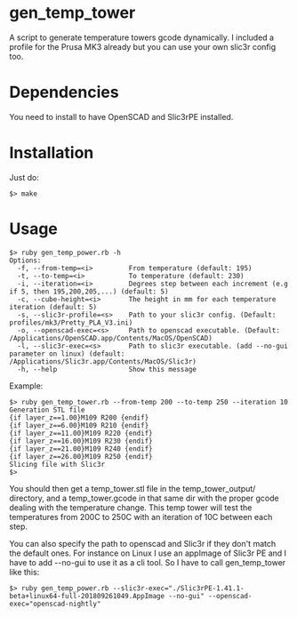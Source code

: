 # gen_temp_tower

A script to generate temperature towers gcode dynamically.
I included a profile for the Prusa MK3 already but you can use your own slic3r config too.

# Dependencies
You need to install to have OpenSCAD and Slic3rPE installed.

# Installation

Just do:

```
$> make
```

# Usage

```
$> ruby gen_temp_power.rb -h
Options:
  -f, --from-temp=<i>         From temperature (default: 195)
  -t, --to-temp=<i>           To temperature (default: 230)
  -i, --iteration=<i>         Degrees step between each increment (e.g if 5, then 195,200,205,...) (default: 5)
  -c, --cube-height=<i>       The height in mm for each temperature iteration (default: 5)
  -s, --slic3r-profile=<s>    Path to your slic3r config. (Default: profiles/mk3/Pretty_PLA_V3.ini)
  -o, --openscad-exec=<s>     Path to openscad executable. (Default: /Applications/OpenSCAD.app/Contents/MacOS/OpenSCAD)
  -l, --slic3r-exec=<s>       Path to slic3r executable. (add --no-gui parameter on linux) (default: /Applications/Slic3r.app/Contents/MacOS/Slic3r)
  -h, --help                  Show this message
```

Example:

```
$> ruby gen_temp_tower.rb --from-temp 200 --to-temp 250 --iteration 10
Generation STL file
{if layer_z==1.00}M109 R200 {endif}
{if layer_z==6.00}M109 R210 {endif}
{if layer_z==11.00}M109 R220 {endif}
{if layer_z==16.00}M109 R230 {endif}
{if layer_z==21.00}M109 R240 {endif}
{if layer_z==26.00}M109 R250 {endif}
Slicing file with Slic3r
$>
```

You should then get a temp\_tower.stl file in the temp_tower_output/ directory, and a temp\_tower.gcode in that same dir with the proper gcode dealing with the temperature change.
This temp tower will test the temperatures from 200C to 250C with an iteration of 10C between each step.

You can also specify the path to openscad and Slic3r if they don't match the default ones. For instance on Linux I use an appImage of Slic3r PE and I have to add --no-gui to use it as a cli tool.
So I have to call gen_temp_tower like this:

```
$> ruby gen_temp_power.rb --slic3r-exec="./Slic3rPE-1.41.1-beta+linux64-full-201809261049.AppImage --no-gui" --openscad-exec="openscad-nightly"
```

